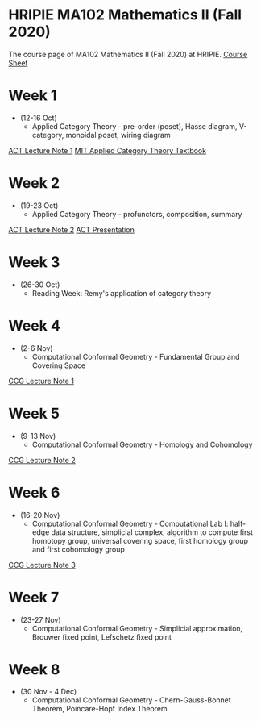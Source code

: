 # HRIPIE MA102 Mathematics II (Fall 2020)
The course page of MA102 Mathematics II (Fall 2020) at HRIPIE. [Course Sheet](MA102_Course_Sheet.pdf)

# Week 1

- (12-16 Oct) 
  - Applied Category Theory - pre-order (poset), Hasse diagram, V-category, monoidal poset, wiring diagram

[ACT Lecture Note 1](Category_theory_note_1.pdf)
[MIT Applied Category Theory Textbook](https://ocw.mit.edu/courses/mathematics/18-s097-applied-category-theory-january-iap-2019/lecture-videos-and-readings/18-s097iap19textbook.pdf)
  
# Week 2

- (19-23 Oct) 
  - Applied Category Theory - profunctors, composition, summary

[ACT Lecture Note 2](Bayesian_Inference.pdf)
[ACT Presentation](category_talk.pdf)
  
  
# Week 3

- (26-30 Oct) 
  - Reading Week: Remy's application of category theory
  
# Week 4

- (2-6 Nov)
  - Computational Conformal Geometry - Fundamental Group and Covering Space
  
[CCG Lecture Note 1](CCG/CCG_L1.pdf)
  
# Week 5

- (9-13 Nov)
  - Computational Conformal Geometry - Homology and Cohomology
  
[CCG Lecture Note 2](CCG/CCG_L2.pdf)

# Week 6
  
- (16-20 Nov)
  - Computational Conformal Geometry - Computational Lab I: half-edge data structure, simplicial complex, algorithm to compute first homotopy group, universal covering space, first homology group and first cohomology group
  
[CCG Lecture Note 3](CCG/CCG_L3.pdf)

# Week 7

- (23-27 Nov)
  - Computational Conformal Geometry - Simplicial approximation, Brouwer fixed point, Lefschetz fixed point
 
 
# Week 8

- (30 Nov - 4 Dec)
  - Computational Conformal Geometry - Chern-Gauss-Bonnet Theorem, Poincare-Hopf Index Theorem
  

